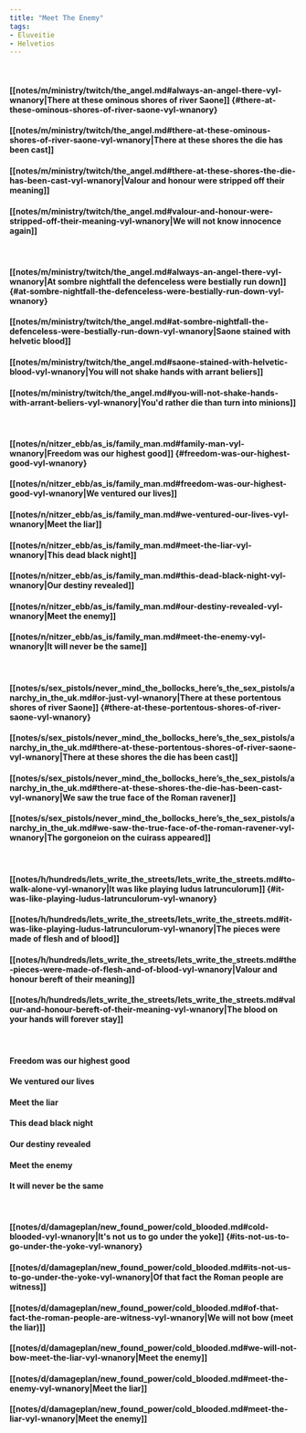 ```yaml
---
title: "Meet The Enemy"
tags:
- Eluveitie
- Helvetios
---
```

&nbsp;
#### [[notes/m/ministry/twitch/the_angel.md#always-an-angel-there-vyl-wnanory|There at these ominous shores of river Saone]] {#there-at-these-ominous-shores-of-river-saone-vyl-wnanory}
#### [[notes/m/ministry/twitch/the_angel.md#there-at-these-ominous-shores-of-river-saone-vyl-wnanory|There at these shores the die has been cast]]
#### [[notes/m/ministry/twitch/the_angel.md#there-at-these-shores-the-die-has-been-cast-vyl-wnanory|Valour and honour were stripped off their meaning]]
#### [[notes/m/ministry/twitch/the_angel.md#valour-and-honour-were-stripped-off-their-meaning-vyl-wnanory|We will not know innocence again]]
&nbsp;
#### [[notes/m/ministry/twitch/the_angel.md#always-an-angel-there-vyl-wnanory|At sombre nightfall the defenceless were bestially run down]] {#at-sombre-nightfall-the-defenceless-were-bestially-run-down-vyl-wnanory}
#### [[notes/m/ministry/twitch/the_angel.md#at-sombre-nightfall-the-defenceless-were-bestially-run-down-vyl-wnanory|Saone stained with helvetic blood]]
#### [[notes/m/ministry/twitch/the_angel.md#saone-stained-with-helvetic-blood-vyl-wnanory|You will not shake hands with arrant beliers]]
#### [[notes/m/ministry/twitch/the_angel.md#you-will-not-shake-hands-with-arrant-beliers-vyl-wnanory|You'd rather die than turn into minions]]
&nbsp;
#### [[notes/n/nitzer_ebb/as_is/family_man.md#family-man-vyl-wnanory|Freedom was our highest good]] {#freedom-was-our-highest-good-vyl-wnanory}
#### [[notes/n/nitzer_ebb/as_is/family_man.md#freedom-was-our-highest-good-vyl-wnanory|We ventured our lives]]
#### [[notes/n/nitzer_ebb/as_is/family_man.md#we-ventured-our-lives-vyl-wnanory|Meet the liar]]
#### [[notes/n/nitzer_ebb/as_is/family_man.md#meet-the-liar-vyl-wnanory|This dead black night]]
#### [[notes/n/nitzer_ebb/as_is/family_man.md#this-dead-black-night-vyl-wnanory|Our destiny revealed]]
#### [[notes/n/nitzer_ebb/as_is/family_man.md#our-destiny-revealed-vyl-wnanory|Meet the enemy]]
#### [[notes/n/nitzer_ebb/as_is/family_man.md#meet-the-enemy-vyl-wnanory|It will  never be the same]]
&nbsp;
#### [[notes/s/sex_pistols/never_mind_the_bollocks_here’s_the_sex_pistols/anarchy_in_the_uk.md#or-just-vyl-wnanory|There at these portentous shores of river Saone]] {#there-at-these-portentous-shores-of-river-saone-vyl-wnanory}
#### [[notes/s/sex_pistols/never_mind_the_bollocks_here’s_the_sex_pistols/anarchy_in_the_uk.md#there-at-these-portentous-shores-of-river-saone-vyl-wnanory|There at these shores the die has been cast]]
#### [[notes/s/sex_pistols/never_mind_the_bollocks_here’s_the_sex_pistols/anarchy_in_the_uk.md#there-at-these-shores-the-die-has-been-cast-vyl-wnanory|We saw the true face of the Roman ravener]]
#### [[notes/s/sex_pistols/never_mind_the_bollocks_here’s_the_sex_pistols/anarchy_in_the_uk.md#we-saw-the-true-face-of-the-roman-ravener-vyl-wnanory|The gorgoneion on the cuirass appeared]]
&nbsp;
#### [[notes/h/hundreds/lets_write_the_streets/lets_write_the_streets.md#to-walk-alone-vyl-wnanory|It was like playing ludus latrunculorum]] {#it-was-like-playing-ludus-latrunculorum-vyl-wnanory}
#### [[notes/h/hundreds/lets_write_the_streets/lets_write_the_streets.md#it-was-like-playing-ludus-latrunculorum-vyl-wnanory|The pieces were made of flesh and of blood]]
#### [[notes/h/hundreds/lets_write_the_streets/lets_write_the_streets.md#the-pieces-were-made-of-flesh-and-of-blood-vyl-wnanory|Valour and honour bereft of their meaning]]
#### [[notes/h/hundreds/lets_write_the_streets/lets_write_the_streets.md#valour-and-honour-bereft-of-their-meaning-vyl-wnanory|The blood on your hands will forever stay]]
&nbsp;
#### Freedom was our highest good
#### We ventured our lives
#### Meet the liar
#### This dead black night
#### Our destiny revealed
#### Meet the enemy
#### It will  never be the same
&nbsp;
#### [[notes/d/damageplan/new_found_power/cold_blooded.md#cold-blooded-vyl-wnanory|It's not us to go under the yoke]] {#its-not-us-to-go-under-the-yoke-vyl-wnanory}
#### [[notes/d/damageplan/new_found_power/cold_blooded.md#its-not-us-to-go-under-the-yoke-vyl-wnanory|Of that fact the Roman people are witness]]
#### [[notes/d/damageplan/new_found_power/cold_blooded.md#of-that-fact-the-roman-people-are-witness-vyl-wnanory|We will not bow (meet the liar)]]
#### [[notes/d/damageplan/new_found_power/cold_blooded.md#we-will-not-bow-meet-the-liar-vyl-wnanory|Meet the enemy]]
#### [[notes/d/damageplan/new_found_power/cold_blooded.md#meet-the-enemy-vyl-wnanory|Meet the liar]]
#### [[notes/d/damageplan/new_found_power/cold_blooded.md#meet-the-liar-vyl-wnanory|Meet the enemy]]
